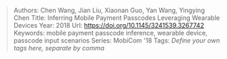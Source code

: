 > Authors: Chen Wang, Jian Liu, Xiaonan Guo, Yan Wang, Yingying Chen
> Title: Inferring Mobile Payment Passcodes Leveraging Wearable Devices
> Year: 2018
> Url: https://doi.org/10.1145/3241539.3267742
> Keywords: mobile payment passcode inference, wearable device, passcode input scenarios
> Series: MobiCom '18
> Tags: *Define your own tags here, separate by comma*